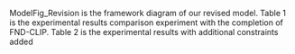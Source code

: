 ModelFig_Revision is the framework diagram of our revised model.
Table 1 is the experimental results comparison experiment with the completion of FND-CLIP.
Table 2 is the experimental results with additional constraints added
